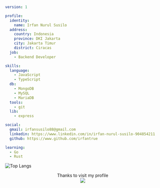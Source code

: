 ```yaml
version: 1

profile:
  identity:
    name: Irfan Nurul Susilo
  address:
    country: Indonesia
    province: DKI Jakarta
    city: Jakarta Timur
    district: Ciracas
  job:
    - Backend Developer

skills:
  language:
    - JavaScript
    - TypeScript
  db:
    - MongoDB
    - MySQL
    - MariaDB
  tools:
    - git
  lib:
    - express

social:
  gmail: irfansusilo88@gmail.com
  linkedin: https://www.linkedin.com/in/irfan-nurul-susilo-904854211
  github: https://www.github.com/irfantrue

learning:
  - Go
  - Rust
```

![Top Langs](https://github-readme-stats.vercel.app/api/top-langs/?username=irfantrue&hide_progress=true)

<p align="center"> 
  Thanks to visit my profile<br>
  <img src="https://profile-counter.glitch.me/irfantrue/count.svg" />
</p>
